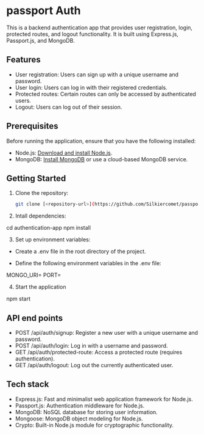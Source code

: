 # passport Auth 

This is a backend authentication app that provides user registration, login, protected routes, and logout functionality. It is built using Express.js, Passport.js, and MongoDB.

## Features

- User registration: Users can sign up with a unique username and password.
- User login: Users can log in with their registered credentials.
- Protected routes: Certain routes can only be accessed by authenticated users.
- Logout: Users can log out of their session.

## Prerequisites

Before running the application, ensure that you have the following installed:

- Node.js: [Download and install Node.js](https://nodejs.org).
- MongoDB: [Install MongoDB](https://www.mongodb.com/try/download/community) or use a cloud-based MongoDB service.

## Getting Started

1. Clone the repository:

   ```bash
   git clone [<repository-url>](https://github.com/Silkiercomet/passport-auth-backend.git)

2. Intall dependencies:

cd authentication-app
npm install

3. Set up environment variables:

* Create a .env file in the root directory of the project.

* Define the following environment variables in the .env file:

MONGO_URI=<your-mongodb-uri>
PORT=<port-number>

4. Start the application

npm start

## API end points

- POST /api/auth/signup: Register a new user with a unique username and password.
- POST /api/auth/login: Log in with a username and password.
- GET /api/auth/protected-route: Access a protected route (requires authentication).
- GET /api/auth/logout: Log out the currently authenticated user.

## Tech stack

* Express.js: Fast and minimalist web application framework for Node.js.
* Passport.js: Authentication middleware for Node.js.
* MongoDB: NoSQL database for storing user information.
* Mongoose: MongoDB object modeling for Node.js.
* Crypto: Built-in Node.js module for cryptographic functionality.
